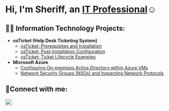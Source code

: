 <h1>Hi, I'm Sheriff, an <a href="https://www.linkedin.com/in/sheriff-sofo/">IT Professional</a>☺</h1>

<h2>👨‍💻 Information Technology Projects:</h2>

- <b>osTicket (Help Desk Ticketing System)</b>
  - [osTicket: Prerequisites and Installation](https://github.com/Sheriff-IT/osticket-prereqs)
  - [osTicket: Post-Installation Configuration](https://github.com/Sheriff-IT/post-install-config)
  - [osTicket: Ticket Lifecycle Examples](https://github.com/Sheriff-IT/ticket-lifecycle)
- <b>Microsoft Azure</b>
  - [Configuring On-premises Active Directory within Azure VMs](https://github.com/Sheriff-IT/configure-ad)
  - [Network Security Groups (NSGs) and Inspecting Network Protocols](https://github.com/Sheriff-IT/azure-network-protocols)

<h2>🤳Connect with me:</h2>


[<img align="left" alt="Josh | LinkedIn" width="22px" src="https://cdn.jsdelivr.net/npm/simple-icons@v3/icons/linkedin.svg" />][linkedin]


[linkedin]:https://www.linkedin.com/in/sheriff-sofo/
